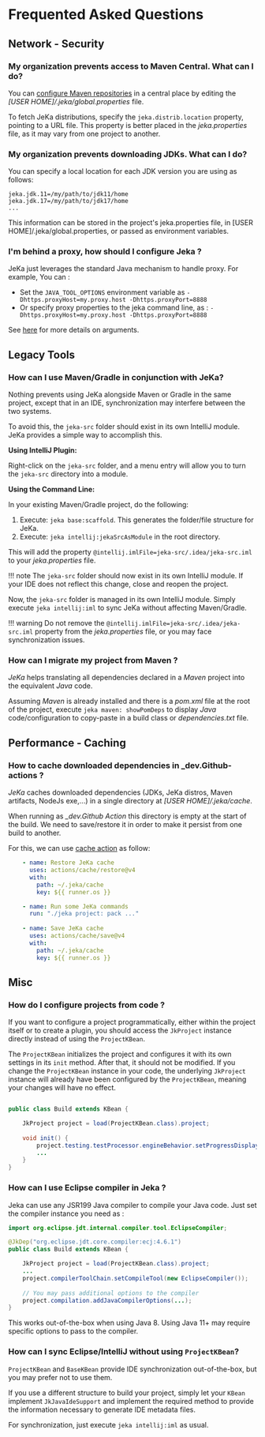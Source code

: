 # Frequented Asked Questions

## Network - Security

### My organization prevents access to Maven Central. What can I do?

You can [configure Maven repositories](reference/properties/#repositories) in a central place by editing the *[USER HOME]/.jeka/global.properties* file.

To fetch JeKa distributions, specify the `jeka.distrib.location` property, pointing to a URL file. This property is better placed in the *jeka.properties* file, as it may vary from one project to another.

### My organization prevents downloading JDKs. What can I do?

You can specify a local location for each JDK version you are using as follows:
```properties
jeka.jdk.11=/my/path/to/jdk11/home
jeka.jdk.17=/my/path/to/jdk17/home
...
```
This information can be stored in the project's jeka.properties file, in [USER HOME]/.jeka/global.properties, or passed as environment variables.

### I'm behind a proxy, how should I configure Jeka ?

JeKa just leverages the standard Java mechanism to handle proxy. For example, You can :

- Set the `JAVA_TOOL_OPTIONS` environment variable as `-Dhttps.proxyHost=my.proxy.host -Dhttps.proxyPort=8888`
- Or specify proxy properties to the jeka command line, as :  `-Dhttps.proxyHost=my.proxy.host -Dhttps.proxyPort=8888`

See [here](https://stackoverflow.com/questions/120797/how-do-i-set-the-proxy-to-be-used-by-the-jvm) for more details on arguments.

## Legacy Tools

### How can I use Maven/Gradle in conjunction with JeKa?

Nothing prevents using JeKa alongside Maven or Gradle in the same project, except that in an IDE, synchronization may interfere between the two systems.

To avoid this, the `jeka-src` folder should exist in its own IntelliJ module. JeKa provides a simple way to accomplish this.

**Using IntelliJ Plugin:**

Right-click on the `jeka-src` folder, and a menu entry will allow you to turn the `jeka-src` directory into a module.

**Using the Command Line:**

In your existing Maven/Gradle project, do the following:

1. Execute: `jeka base:scaffold`. This generates the folder/file structure for JeKa.
2. Execute: `jeka intellij:jekaSrcAsModule` in the root directory.

This will add the property `@intellij.imlFile=jeka-src/.idea/jeka-src.iml` to your *jeka.properties* file.

!!! note
The `jeka-src` folder should now exist in its own IntelliJ module. If your IDE does not reflect this change, close and reopen the project.

Now, the `jeka-src` folder is managed in its own IntelliJ module. Simply execute `jeka intellij:iml` to sync JeKa without affecting Maven/Gradle.

!!! warning
Do not remove the `@intellij.imlFile=jeka-src/.idea/jeka-src.iml` property from the *jeka.properties* file, or you may face synchronization issues.

### How can I migrate my project from Maven ?

_JeKa_ helps translating all dependencies declared in a _Maven_ project into the equivalent _Java_ code.

Assuming _Maven_ is already installed and there is a _pom.xml_ file at the root of the project, 
execute `jeka maven: showPomDeps` to display _Java_ code/configuration to 
copy-paste in a build class or *dependencies.txt* file.

## Performance - Caching

### How to cache downloaded dependencies in _dev.Github-actions ?

_JeKa_ caches downloaded dependencies (JDKs, JeKa distros, Maven artifacts, NodeJs exe,...) in a single 
directory at *[USER HOME]/.jeka/cache*.

When running as *_dev.Github Action* this directory is empty at the start of the build. We need to save/restore it in 
order to make it persist from one build to another.

For this, we can use [cache action](https://github.com/actions/cache) as follow:
```yaml
    - name: Restore JeKa cache
      uses: actions/cache/restore@v4
      with:
        path: ~/.jeka/cache
        key: ${{ runner.os }}

    - name: Run some JeKa commands
      run: "./jeka project: pack ..."
      
    - name: Save JeKa cache
      uses: actions/cache/save@v4
      with:
        path: ~/.jeka/cache
        key: ${{ runner.os }}
```

## Misc

### How do I configure projects from code ?

If you want to configure a project programmatically, either within the project itself or to create a plugin, you should access the `JkProject` instance directly instead of using the `ProjectKBean`.

The `ProjectKBean` initializes the project and configures it with its own settings in its `init` method. After that, it should not be modified. If you change the `ProjectKBean` instance in your code, the underlying `JkProject` instance will already have been configured by the `ProjectKBean`, meaning your changes will have no effect.

```java

public class Build extends KBean {

    JkProject project = load(ProjectKBean.class).project;
    
    void init() {
        project.testing.testProcessor.engineBehavior.setProgressDisplayer(STEP);
        ...
    }
}
```

### How can I use Eclipse compiler in Jeka ?

Jeka can use any JSR199 Java compiler to compile your Java code. Just set the compiler instance you need as :

```java
import org.eclipse.jdt.internal.compiler.tool.EclipseCompiler;

@JkDep("org.eclipse.jdt.core.compiler:ecj:4.6.1")
public class Build extends KBean {

    JkProject project = load(ProjectKBean.class).project;
    ...
    project.compilerToolChain.setCompileTool(new EclipseCompiler());
    
    // You may pass additional options to the compiler
    project.compilation.addJavaCompilerOptions(...);
}
```
This works out-of-the-box when using Java 8. Using Java 11+ may require specific 
options to pass to the compiler.

### How can I sync Eclipse/IntelliJ without using `ProjectKBean`?

`ProjectKBean` and `BaseKBean` provide IDE synchronization out-of-the-box, but you may prefer not to use them.

If you use a different structure to build your project, simply let your `KBean` implement `JkJavaIdeSupport` and implement the required method to provide the information necessary to generate IDE metadata files.

For synchronization, just execute `jeka intellij:iml` as usual.









